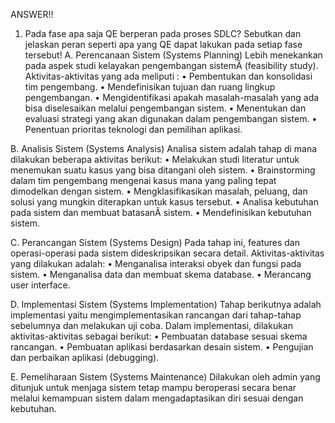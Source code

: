 ANSWER!!
1) Pada fase apa saja QE berperan pada proses SDLC? Sebutkan dan jelaskan peran seperti apa yang QE dapat lakukan pada setiap fase tersebut!
A. Perencanaan Sistem (Systems Planning)
Lebih menekankan pada aspek studi kelayakan pengembangan sistemÂ (feasibility study). Aktivitas-aktivitas yang ada meliputi :
• Pembentukan dan konsolidasi tim pengembang.
• Mendefinisikan tujuan dan ruang lingkup pengembangan.
• Mengidentifikasi apakah masalah-masalah yang ada bisa diselesaikan melalui pengembangan sistem.
• Menentukan dan evaluasi strategi yang akan digunakan dalam pengembangan sistem.
• Penentuan prioritas teknologi dan pemilihan aplikasi.

B. Analisis Sistem (Systems Analysis)
Analisa sistem adalah tahap di mana dilakukan beberapa aktivitas berikut:
• Melakukan studi literatur untuk menemukan suatu kasus yang bisa ditangani oleh sistem.
• Brainstorming dalam tim pengembang mengenai kasus mana yang paling tepat dimodelkan dengan sistem.
• Mengklasifikasikan masalah, peluang, dan solusi yang mungkin diterapkan untuk kasus tersebut.
• Analisa kebutuhan pada sistem dan membuat batasanÂ sistem.
• Mendefinisikan kebutuhan sistem.

C. Perancangan Sistem (Systems Design)
Pada tahap ini, features dan operasi-operasi pada sistem dideskripsikan secara detail. Aktivitas-aktivitas yang dilakukan adalah:
• Menganalisa interaksi obyek dan fungsi pada sistem.
• Menganalisa data dan membuat skema database.
• Merancang user interface.

D. Implementasi Sistem (Systems Implementation)
Tahap berikutnya adalah implementasi yaitu mengimplementasikan rancangan dari tahap-tahap sebelumnya dan melakukan uji coba.
Dalam implementasi, dilakukan aktivitas-aktivitas sebagai berikut:
• Pembuatan database sesuai skema rancangan.
• Pembuatan aplikasi berdasarkan desain sistem.
• Pengujian dan perbaikan aplikasi (debugging).

E. Pemeliharaan Sistem (Systems Maintenance)
Dilakukan oleh admin yang ditunjuk untuk menjaga sistem tetap mampu beroperasi secara benar melalui kemampuan sistem dalam mengadaptasikan diri sesuai dengan kebutuhan.
